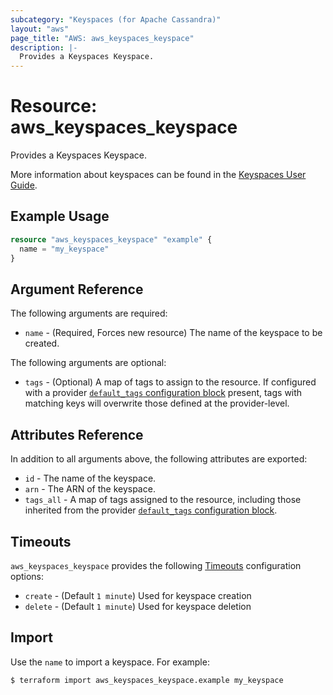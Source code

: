 ```yaml
---
subcategory: "Keyspaces (for Apache Cassandra)"
layout: "aws"
page_title: "AWS: aws_keyspaces_keyspace"
description: |-
  Provides a Keyspaces Keyspace.
---
```


# Resource: aws_keyspaces_keyspace

Provides a Keyspaces Keyspace.

More information about keyspaces can be found in the [Keyspaces User Guide](https://docs.aws.amazon.com/keyspaces/latest/devguide/what-is-keyspaces.html).

## Example Usage

```terraform
resource "aws_keyspaces_keyspace" "example" {
  name = "my_keyspace"
}
```

## Argument Reference

The following arguments are required:

* `name` - (Required, Forces new resource) The name of the keyspace to be created.

The following arguments are optional:

* `tags` - (Optional) A map of tags to assign to the resource. If configured with a provider [`default_tags` configuration block](https://registry.terraform.io/providers/hashicorp/aws/latest/docs#default_tags-configuration-block) present, tags with matching keys will overwrite those defined at the provider-level.

## Attributes Reference

In addition to all arguments above, the following attributes are exported:

* `id` - The name of the keyspace.
* `arn` - The ARN of the keyspace.
* `tags_all` - A map of tags assigned to the resource, including those inherited from the provider [`default_tags` configuration block](https://registry.terraform.io/providers/hashicorp/aws/latest/docs#default_tags-configuration-block).

## Timeouts

`aws_keyspaces_keyspace` provides the following [Timeouts](https://www.terraform.io/docs/configuration/blocks/resources/syntax.html#operation-timeouts) configuration options:

- `create` - (Default `1 minute`) Used for keyspace creation
- `delete` - (Default `1 minute`) Used for keyspace deletion

## Import

Use the `name` to import a keyspace. For example:

```
$ terraform import aws_keyspaces_keyspace.example my_keyspace
```
